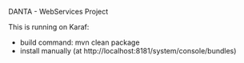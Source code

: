 DANTA - WebServices Project

This is running on Karaf:
- build command: mvn clean package
- install manually (at http://localhost:8181/system/console/bundles)